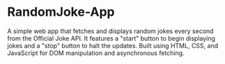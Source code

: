 # RandomJoke-App
A simple web app that fetches and displays random jokes every second from the Official Joke API. It features a "start" button to begin displaying jokes and a "stop" button to halt the updates. Built using HTML, CSS, and JavaScript for DOM manipulation and asynchronous fetching.
